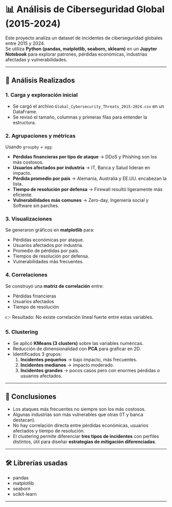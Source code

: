 # 📊 Análisis de Ciberseguridad Global (2015-2024)

Este proyecto analiza un dataset de incidentes de ciberseguridad globales entre 2015 y 2024.  
Se utiliza **Python (pandas, matplotlib, seaborn, sklearn)** en un **Jupyter Notebook** para explorar patrones, pérdidas económicas, industrias afectadas y vulnerabilidades.

---

## 🔎 Análisis Realizados

### 1. Carga y exploración inicial
- Se cargó el archivo `Global_Cybersecurity_Threats_2015-2024.csv` en un DataFrame.
- Se revisó el tamaño, columnas y primeras filas para entender la estructura.

### 2. Agrupaciones y métricas
Usando `groupby` + `agg`:
- **Pérdidas financieras por tipo de ataque** → DDoS y Phishing son los más costosos.
- **Usuarios afectados por industria** → IT, Banca y Salud lideran en impacto.
- **Pérdida promedio por país** → Alemania, Australia y EE.UU. encabezan la lista.
- **Tiempo de resolución por defensa** → Firewall resultó ligeramente más eficiente.
- **Vulnerabilidades más comunes** → Zero-day, Ingeniería social y Software sin parches.

### 3. Visualizaciones
Se generaron gráficos en **matplotlib** para:
- Pérdidas económicas por ataque.
- Usuarios afectados por industria.
- Promedio de pérdidas por país.
- Tiempos de resolución por defensa.
- Vulnerabilidades más frecuentes.

### 4. Correlaciones
Se construyó una **matriz de correlación** entre:
- Pérdidas financieras
- Usuarios afectados
- Tiempo de resolución  

👉 Resultado: No existe correlación lineal fuerte entre estas variables.

### 5. Clustering
- Se aplicó **KMeans (3 clusters)** sobre las variables numéricas.
- Reducción de dimensionalidad con **PCA** para graficar en 2D.
- Identificados 3 grupos:
  1. **Incidentes pequeños** → bajo impacto, más frecuentes.
  2. **Incidentes medianos** → impacto moderado.
  3. **Incidentes grandes** → pocos casos pero con enormes pérdidas o usuarios afectados.

---

## 🚀 Conclusiones
- Los ataques más frecuentes no siempre son los más costosos.
- Algunas industrias son más vulnerables que otras (IT y banca destacan).
- No hay correlación directa entre pérdidas económicas, usuarios afectados y tiempo de resolución.
- El clustering permite diferenciar **tres tipos de incidentes** con perfiles distintos, útil para diseñar **estrategias de mitigación diferenciadas**.

---

## 🛠️ Librerías usadas
- pandas  
- matplotlib  
- seaborn  
- scikit-learn  

---
